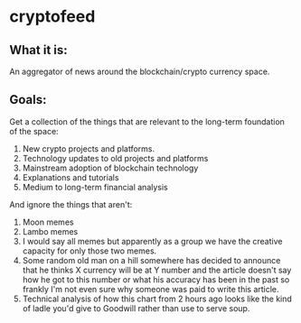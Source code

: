 # cryptofeed
## What it is:
An aggregator of news around the blockchain/crypto currency space.

## Goals:
Get a collection of the things that are relevant to the long-term foundation of the space:
1. New crypto projects and platforms.
2. Technology updates to old projects and platforms
3. Mainstream adoption of blockchain technology
4. Explanations and tutorials
5. Medium to long-term financial analysis

And ignore the things that aren't:
1. Moon memes
2. Lambo memes
3. I would say all memes but apparently as a group we have the creative capacity for only those two memes.
4. Some random old man on a hill somewhere has decided to announce that he thinks X currency will be at Y number and the article doesn't say how he got to this number or what his accuracy has been in the past so frankly I'm not even sure why someone was paid to write this article.
5. Technical analysis of how this chart from 2 hours ago looks like the kind of ladle you'd give to Goodwill rather than use to serve soup.
